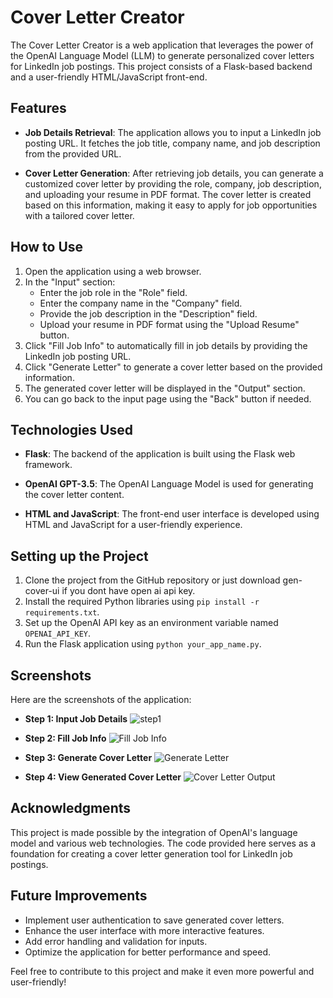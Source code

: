 # Cover Letter Creator

The Cover Letter Creator is a web application that leverages the power of the OpenAI Language Model (LLM) to generate personalized cover letters for LinkedIn job postings. This project consists of a Flask-based backend and a user-friendly HTML/JavaScript front-end.

## Features

- **Job Details Retrieval**: The application allows you to input a LinkedIn job posting URL. It fetches the job title, company name, and job description from the provided URL.

- **Cover Letter Generation**: After retrieving job details, you can generate a customized cover letter by providing the role, company, job description, and uploading your resume in PDF format. The cover letter is created based on this information, making it easy to apply for job opportunities with a tailored cover letter.

## How to Use

1. Open the application using a web browser.
2. In the "Input" section:
   - Enter the job role in the "Role" field.
   - Enter the company name in the "Company" field.
   - Provide the job description in the "Description" field.
   - Upload your resume in PDF format using the "Upload Resume" button.
3. Click "Fill Job Info" to automatically fill in job details by providing the LinkedIn job posting URL.
4. Click "Generate Letter" to generate a cover letter based on the provided information.
5. The generated cover letter will be displayed in the "Output" section.
6. You can go back to the input page using the "Back" button if needed.

## Technologies Used

- **Flask**: The backend of the application is built using the Flask web framework.

- **OpenAI GPT-3.5**: The OpenAI Language Model is used for generating the cover letter content.

- **HTML and JavaScript**: The front-end user interface is developed using HTML and JavaScript for a user-friendly experience.

## Setting up the Project

1. Clone the project from the GitHub repository or just download gen-cover-ui if you dont have open ai api key.
2. Install the required Python libraries using `pip install -r requirements.txt`.
3. Set up the OpenAI API key as an environment variable named `OPENAI_API_KEY`.
4. Run the Flask application using `python your_app_name.py`.

## Screenshots

Here are the screenshots of the application:

- **Step 1: Input Job Details**
  ![step1](https://github.com/Aryann29/Linkedin-Cover-Letter-Generator-Extension-Using-LLM/assets/63531062/93592997-66bd-4a0b-949b-6b59bdb4d8d1)


- **Step 2: Fill Job Info**
  ![Fill Job Info](steps\step1.png)

- **Step 3: Generate Cover Letter**
  ![Generate Letter](steps\step1.png)

- **Step 4: View Generated Cover Letter**
  ![Cover Letter Output](steps\step1.png)

## Acknowledgments

This project is made possible by the integration of OpenAI's language model and various web technologies. The code provided here serves as a foundation for creating a cover letter generation tool for LinkedIn job postings.

## Future Improvements

- Implement user authentication to save generated cover letters.
- Enhance the user interface with more interactive features.
- Add error handling and validation for inputs.
- Optimize the application for better performance and speed.

Feel free to contribute to this project and make it even more powerful and user-friendly!
